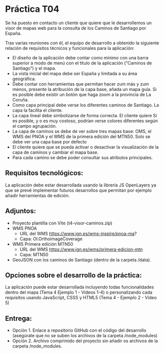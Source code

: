 # Práctica T04

Se ha puesto en contacto un cliente que quiere que le desarrollemos un visor de mapas web para la consulta de los Caminos de Santiago por España.

Tras varias reuniones con él, el equipo de desarrollo a obtenido la siguiente relación de requisitos técnicos y funcionales para la aplicación:

- El diseño de la aplicación debe contar como mínimo con una barra superior a modo de menú con el título de la aplicación (“Caminos de Santiago”) y el mapa.
- La vista inicial del mapa debe ser España y limitada a su área geográfica.
- Debe contar con herramientas que permitan hacer zum más y zum menos, presente la atribución de la capa base, añada un mapa guía. Si es posible debe existir un botón que haga zoom a la provincia de La Coruña.
- Como capa principal debe verse los diferentes caminos de Santiago. La capa la facilita el cliente.
- La capa lineal debe simbolizarse de forma correcta. El cliente quiere Si es posible, y o es muy costoso, podrían verse colores diferentes según el campo agrupación.
- La capa de caminos se debe de ver sobre tres mapas base: OMS, el WMS del PNOA y el WMS de la primera edición del MTN50. Solo se debe ver una capa base por defecto
- El cliente quiere que se pueda activar o desactivar la visualización de la capa de caminos y cambiar el mapa base.
- Para cada camino se debe poder consultar sus atributos principales.
  
## Requisitos tecnológicos:

La aplicación debe estar desarrollada usando la librería JS OpenLayers ya que se prevé implementar futuros desarrollos que permitan por ejemplo añadir herramientas de edición.

## Adjuntos:
- Proyecto plantilla con Vite (t4-visor-caminos.zip)
- WMS PNOA
  - URL del WMS https://www.ign.es/wms-inspire/pnoa-ma? 
  - Capa: OI.OrthoimageCoverage
- WMS Primera edición MTN50
  - URL del WMS https://www.ign.es/wms/primera-edicion-mtn 
  - Capa: MTN50
- GeoJSON con los caminos de Santiago (dentro de la carpeta /data).

## Opciones sobre el desarrollo de la práctica:

La aplicación puede estar desarrollada incluyendo todas funcionalidades dentro del mapa (Tema 4 Ejemplo 1 - Vídeos 1-4) o personalizando cada requisitos usando JavaScript, CSSS y HTML5 (Tema 4 - Ejemplo 2 - Vídeo 5)

## Entrega:
- Opción 1. Enlace a repositorio GitHub con el código del desarrollo (asegúrate que no se suben los archivos de la carpeta /node_modules)
- Opción 2. Archivo comprimido del proyecto sin añadir os archivos de la carpeta /node_modules.

